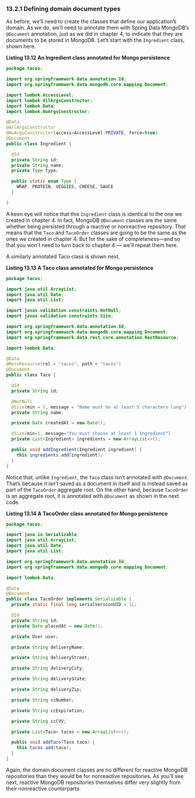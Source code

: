 ### 13.2.1 Defining domain document types

As before, we’ll need to create the classes that define our application’s domain. As we do, we’ll need to annotate them with Spring Data MongoDB’s `@Document` annotation, just as we did in chapter 4, to indicate that they are documents to be stored in MongoDB. Let’s start with the `Ingredient` class, shown here.

**Listing 13.12 An Ingredient class annotated for Mongo persistence**
```java
package tacos;

import org.springframework.data.annotation.Id;
import org.springframework.data.mongodb.core.mapping.Document;

import lombok.AccessLevel;
import lombok.AllArgsConstructor;
import lombok.Data;
import lombok.NoArgsConstructor;

@Data
@AllArgsConstructor
@NoArgsConstructor(access=AccessLevel.PRIVATE, force=true)
@Document
public class Ingredient {

  @Id
  private String id;
  private String name;
  private Type type;

  public static enum Type {
    WRAP, PROTEIN, VEGGIES, CHEESE, SAUCE
  }

}
```

A keen eye will notice that this `Ingredient` class is identical to the one we created in chapter 4. In fact, MongoDB `@Document` classes are the same whether being persisted through a reactive or nonreactive repository. That means that the `Taco` and `TacoOrder` classes are going to be the same as the ones we created in chapter 4. But for the sake of completeness—and so that you won’t need to turn back to chapter 4 — we’ll repeat them here.

A similarly annotated Taco class is shown next.

**Listing 13.13 A Taco class annotated for Mongo persistence**

```java
package tacos;

import java.util.ArrayList;
import java.util.Date;
import java.util.List;

import javax.validation.constraints.NotNull;
import javax.validation.constraints.Size;

import org.springframework.data.annotation.Id;
import org.springframework.data.mongodb.core.mapping.Document;
import org.springframework.data.rest.core.annotation.RestResource;

import lombok.Data;

@Data
@RestResource(rel = "tacos", path = "tacos")
@Document
public class Taco {

  @Id
  private String id;

  @NotNull
  @Size(min = 5, message = "Name must be at least 5 characters long")
  private String name;

  private Date createdAt = new Date();

  @Size(min=1, message="You must choose at least 1 ingredient")
  private List<Ingredient> ingredients = new ArrayList<>();

  public void addIngredient(Ingredient ingredient) {
    this.ingredients.add(ingredient);
  }
}

```

Notice that, unlike `Ingredient`, the `Taco` class isn’t annotated with `@Document`. That’s because it isn’t saved as a document in itself and is instead saved as part of the `TacoOrder` aggregate root. On the other hand, because `TacoOrder` is an aggregate root, it is annotated with `@Document` as shown in the next code.

**Listing 13.14 A TacoOrder class annotated for Mongo persistence**

```java
package tacos;

import java.io.Serializable;
import java.util.ArrayList;
import java.util.Date;
import java.util.List;

import org.springframework.data.annotation.Id;
import org.springframework.data.mongodb.core.mapping.Document;

import lombok.Data;

@Data
@Document
public class TacoOrder implements Serializable {
  private static final long serialVersionUID = 1L;

  @Id
  private String id;
  private Date placedAt = new Date();

  private User user;

  private String deliveryName;

  private String deliveryStreet;

  private String deliveryCity;

  private String deliveryState;

  private String deliveryZip;

  private String ccNumber;

  private String ccExpiration;

  private String ccCVV;

  private List<Taco> tacos = new ArrayList<>();

  public void addTaco(Taco taco) {
    this.tacos.add(taco);
  }
}
```

Again, the domain document classes are no different for reactive MongoDB repositories than they would be for nonreactive repositories. As you’ll see next, reactive MongoDB repositories themselves differ very slightly from their nonreactive counterparts.

